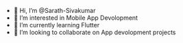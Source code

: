 - 👋 Hi, I’m @Sarath-Sivakumar
- 👀 I’m interested in Mobile App Devolopment
- 🌱 I’m currently learning Flutter
- 💞️ I’m looking to collaborate on App devolopment projects

<!---
Sarath-Sivakumar/Sarath-Sivakumar is a ✨ special ✨ repository because its `README.md` (this file) appears on your GitHub profile.
You can click the Preview link to take a look at your changes.
--->
